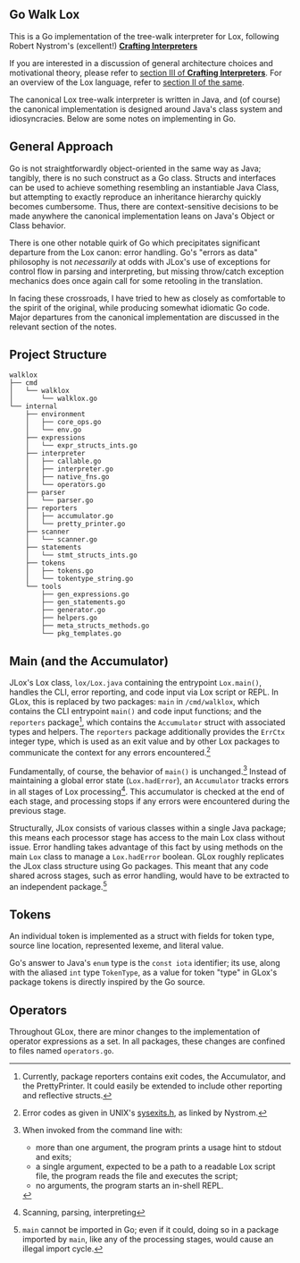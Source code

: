 ## Go Walk Lox
This is a Go implementation of the tree-walk interpreter for Lox, following Robert Nystrom's (excellent!) [__Crafting Interpreters__](https://www.craftinginterpreters.com)

If you are interested in a discussion of general architecture choices and motivational theory, please refer to [section III of __Crafting Interpreters__](https://www.craftinginterpreters.com/a-tree-walk-interpreter.html). For an overview of the Lox language, refer to [section II of the same](https://www.craftinginterpreters.com/the-lox-language.html).

The canonical Lox tree-walk interpreter is written in Java, and (of course) the canonical implementation is designed around Java's class system and idiosyncracies. Below are some notes on implementing in Go.

## General Approach
Go is not straightforwardly object-oriented in the same way as Java; tangibly, there is no such construct as a Go class. Structs and interfaces can be used to achieve something resembling an instantiable Java Class, but attempting to exactly reproduce an inheritance hierarchy quickly becomes cumbersome. Thus, there are context-sensitive decisions to be made anywhere the canonical implementation leans on Java's Object or Class behavior. 

There is one other notable quirk of Go which precipitates significant departure from the Lox canon: error handling. Go's "errors as data" philosophy is not _necessarily_ at odds with JLox's use of exceptions for control flow in parsing and interpreting, but missing throw/catch exception mechanics does once again call for some retooling in the translation.

In facing these crossroads, I have tried to hew as closely as comfortable to the spirit of the original, while producing somewhat idiomatic Go code. Major departures from the canonical implementation are discussed in the relevant section of the notes.

## Project Structure
```
walklox
├── cmd
│   └── walklox
│       └── walklox.go
└── internal
    ├── environment
    │   ├── core_ops.go
    │   └── env.go
    ├── expressions
    │   └── expr_structs_ints.go
    ├── interpreter
    │   ├── callable.go
    │   ├── interpreter.go
    │   ├── native_fns.go
    │   └── operators.go
    ├── parser
    │   └── parser.go
    ├── reporters
    │   ├── accumulator.go
    │   └── pretty_printer.go
    ├── scanner
    │   └── scanner.go
    ├── statements
    │   └── stmt_structs_ints.go
    ├── tokens
    │   ├── tokens.go
    │   └── tokentype_string.go
    └── tools
        ├── gen_expressions.go
        ├── gen_statements.go
        ├── generator.go
        ├── helpers.go
        ├── meta_structs_methods.go
        └── pkg_templates.go
```

## Main (and the Accumulator)
JLox's Lox class, `lox/Lox.java` containing the entrypoint `Lox.main()`, handles the CLI, error reporting, and code input via Lox script or REPL. 
In GLox, this is replaced by two packages: `main` in `/cmd/walklox`, which contains the CLI entrypoint `main()` and code input functions; and the `reporters` package[^rptnote], which contains the `Accumulator` struct with associated types and helpers. The `reporters` package additionally provides the `ErrCtx` integer type, which is used as an exit value and by other Lox packages to communicate the context for any errors encountered.[^errnote]

Fundamentally, of course, the behavior of `main()` is unchanged.[^cmdnote] Instead of maintaining a global error state (`Lox.hadError`), an `Accumulator` tracks errors in all stages of Lox processing[^stgnote]. This accumulator is checked at the end of each stage, and processing stops if any errors were encountered during the previous stage.

Structurally, JLox consists of various classes within a single Java package; this means each processor stage has access to the main Lox class without issue. Error handling takes advantage of this fact by using methods on the main `Lox` class to manage a `Lox.hadError` boolean. 
GLox roughly replicates the JLox class structure using Go packages. This meant that any code shared across stages, such as error handling, would have to be extracted to an independent package.[^imptnote]

## Tokens
An individual token is implemented as a struct with fields for token type, source line location, represented lexeme, and literal value.

Go's answer to Java's `enum` type is the `const iota` identifier; its use, along with the aliased `int` type `TokenType`, as a value for token "type" in GLox's package tokens is directly inspired by the Go source.

## Operators
Throughout GLox, there are minor changes to the implementation of operator expressions as a set. In all packages, these changes are confined to files named `operators.go`. 

[^cmdnote]: When invoked from the command line with: 
    - more than one argument, the program prints a usage hint to stdout and exits; 
    - a single argument, expected to be a path to a readable Lox script file, the program reads the file and executes the script;
    - no arguments, the program starts an in-shell REPL.

[^rptnote]: Currently, package reporters contains exit codes, the Accumulator, and the PrettyPrinter. It could easily be extended to include other reporting and reflective structs.

[^errnote]: Error codes as given in UNIX's [sysexits.h](https://www.freebsd.org/cgi/man.cgi?query=sysexits&apropos=0&sektion=0&manpath=FreeBSD+4.3-RELEASE&format=html), as linked by Nystrom.

[^stgnote]: Scanning, parsing, interpreting

[^imptnote]: `main` cannot be imported in Go; even if it could, doing so in a package imported by `main`, like any of the processing stages, would cause an illegal import cycle.